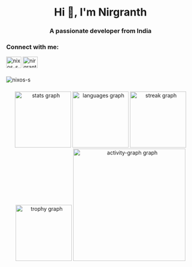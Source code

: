 <h1 align="center">Hi 👋, I'm Nirgranth</h1>
<h3 align="center">A passionate developer from India</h3>

<h3 align="left">Connect with me:</h3>
<p align="left">
<a href="https://twitter.com/nixos_s" target="blank"><img align="center" src="https://raw.githubusercontent.com/rahuldkjain/github-profile-readme-generator/master/src/images/icons/Social/twitter.svg" alt="nixos_s" height="30" width="40" /></a>
<a href="https://linkedin.com/in/nirgranth-shah-07137079" target="blank"><img align="center" src="https://raw.githubusercontent.com/rahuldkjain/github-profile-readme-generator/master/src/images/icons/Social/linked-in-alt.svg" alt="nirgranth-shah-07137079" height="30" width="40" /></a>
</p>


###

<div align="center">
<p align="left"> <img src="https://komarev.com/ghpvc/?username=nixos-s&label=Profile%20views&color=0e75b6&style=flat" alt="nixos-s" /> </p>
</div>

###

<div align="center">
  <img src="https://github-readme-stats.vercel.app/api?username=nixos-s&hide_title=false&hide_rank=false&show_icons=true&include_all_commits=true&count_private=true&disable_animations=false&theme=dracula&locale=en&hide_border=false&order=1" height="150" alt="stats graph"  />
  <img src="https://github-readme-stats.vercel.app/api/top-langs?username=nixos-s&locale=en&hide_title=false&layout=compact&card_width=320&langs_count=5&theme=dracula&hide_border=false&order=2" height="150" alt="languages graph"  />
  <img src="https://streak-stats.demolab.com?user=nixos-s&locale=en&mode=daily&theme=dracula&hide_border=false&border_radius=5&order=3" height="150" alt="streak graph"  />
  <img src="https://github-profile-trophy.vercel.app?username=nixos-s&theme=dracula&column=-1&row=1&margin-w=8&margin-h=8&no-bg=false&no-frame=false&order=4" height="150" alt="trophy graph"  />
  <img src="https://github-readme-activity-graph.vercel.app/graph?username=nixos-s&radius=16&theme=react&area=true&order=5" height="300" alt="activity-graph graph"  />
</div>

###
